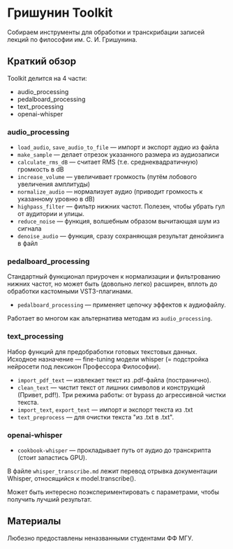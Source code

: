 # Гришунин Toolkit

Собираем инструменты для обработки и транскрибации записей лекций по философии им. С. И. Гришунина.

## Краткий обзор

Toolkit делится на 4 части:

* audio_processing
* pedalboard_processing
* text_processing
* openai-whisper

### audio_processing

* `load_audio`, `save_audio_to_file` — импорт и экспорт аудио из файла
* `make_sample` — делает отрезок указанного размера из аудиозаписи
* `calculate_rms_dB` — считает RMS (т.е. среднеквадратичную) громкость в dB
* `increase_volume` — увеличивает громкость (путём лобового увеличения амплитуды)
* `normalize_audio` — нормализует аудио (приводит громкость к указанному уровню в dB)
* `highpass_filter` — фильтр нижних частот. Полезен, чтобы убрать гул от аудитории и улицы.
* `reduce_noise` — функция, волшебным образом вычитающая шум из сигнала
* `denoise_audio` — функция, сразу сохраняющая результат денойзинга в файл

### pedalboard_processing

Стандартный функционал приурочен к нормализации и фильтрованию нижних частот, но может быть (довольно легко) расширен, вплоть до обработки кастомными VST3-плагинами.

* `pedalboard_processing` — применяет цепочку эффектов к аудиофайлу.

Работает во многом как альтернатива методам из `audio_processing`.

### text_processing

Набор функций для предобработки готовых текстовых данных. Исходное назначение — fine-tuning модели whisper (= подстройка нейросети под лексикон Профессора Философии).

* `import_pdf_text` — извлекает текст из .pdf-файла (постранично). 
* `clean_text` — чистит текст от лишних символов и конструкций (Привет, pdf!). Три режима работы: от bypass до агрессивной чистки текста.
* `import_text`, `export_text` — импорт и экспорт текста из .txt
* `text_preprocess` — для очистки текста "из .txt в .txt". 

### openai-whisper

* `cookbook-whisper` — прокладывает путь от аудио до транскрипта (стоит запастись GPU). 

В файле `whisper_transcribe.md` лежит перевод отрывка документации Whisper, относящийся к model.transcribe(). 

Может быть интересно поэкспериментировать с параметрами, чтобы получить лучший результат. 


## Материалы

Любезно предоставлены неназванными студентами ФФ МГУ.